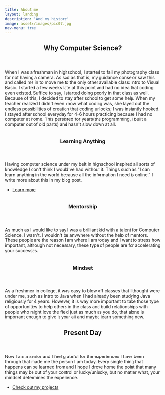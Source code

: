 ```yaml
---
title: About me
layout: landing
description: 'And my history'
image: assets/images/pic07.jpg
nav-menu: true
---
```


<!-- Main -->
<div id="main">

<!-- One -->
<section id="one">
	<div class="inner">
		<header class="major">
			<h2>Why Computer Science?</h2>
		</header>
		<p>When I was a freshman in highschool, I started to fail my photography class for not having a camera. As sad as that is, my guidance conselor saw this and called me in to 
		move me to the only other available class: Intro to Visual Basic. I started a few weeks late at this point and had no idea that coding even existed. Suffice to say, I started doing poorly
		in that class as well. Because of this, I decided to stay after school to get some help. When my teacher realized I didn't even know what coding was, she layed out the endless possibilities of creation that coding unlocks; I was instantly hooked. I stayed after school everyday for 4-6 hours practicing because I had no computer at home. This persisted for years(the programming, I built a computer out of old parts) and hasn't slow down at all.</p>
	</div>
</section>

<!-- Two -->
<section id="two" class="spotlights">
	<section>
		<a href="" class="image">
			<img src="{% link assets/images/pic08.jpg %}" alt="" data-position="center center" />
		</a>
		<div class="content">
			<div class="inner">
				<header class="major">
					<h3>Learning Anything</h3>
				</header>
				<p>Having computer science under my belt in highschool inspired all sorts of knowledge I don't think I would've had without it. Things such as "I can learn anything in the world because all the information I need is online." I write more about this in my blog post.</p>
				<ul class="actions">
					<li><a href="learning_blog.html" class="button">Learn more</a></li>
				</ul>
			</div>
		</div>
	</section>
	<section>
		<a href="" class="image">
			<img src="{% link assets/images/pic09.jpg %}" alt="" data-position="top center" />
		</a>
		<div class="content">
			<div class="inner">
				<header class="major">
					<h3>Mentorship</h3>
				</header>
				<p>As much as I would like to say I was a brilliant kid with a talent for Computer Science, I wasn't. I wouldn't be anywhere without the help of mentors. These people are the reason I am where I am today and I want to stress how important, although not necessary, these type of people are for accelerating your successes. </p>
				<!-- <ul class="actions">
					<li><a href="generic.html" class="button">Learn more</a></li>
				</ul> -->
			</div>
		</div>
	</section>
	<section>
		<a href="" class="image">
			<img src="{% link assets/images/pic10.jpg %}" alt="" data-position="25% 25%" />
		</a>
		<div class="content">
			<div class="inner">
				<header class="major">
					<h3>Mindset</h3>
				</header>
				<p>As a freshmen in college, it was easy to blow off classes that I thought were under me, such as Intro to Java when I had already been studying Java religiously for 4 years. However, it is way more important to take those type of opportunities to help others in the class and build relationships with people who might love the field just as much as you do, that alone is important enough to give it your all and maybe learn something new.</p>
				<!-- <ul class="actions">
					<li><a href="generic.html" class="button">Learn more</a></li>
				</ul> -->
			</div>
		</div>
	</section>
</section>

<!-- Three -->
<section id="three">
	<div class="inner">
		<header class="major">
			<h2>Present Day</h2>
		</header>
		<p>Now I am a senior and I feel grateful for the experiences I have been through that made me the person I am today. Every single thing that happens can be learned from and I hope I drove home the point that many things may be out of your control or lucky/unlucky, but no matter what, your mindset determines the experience.</p>
		<ul class="actions">
			<li><a href="projects.html" class="button next">Check out my projects</a></li>
		</ul>
	</div>
</section>

</div>
